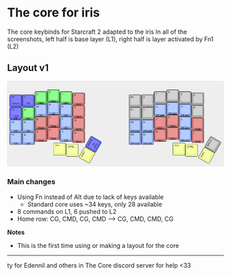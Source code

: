 # The core for iris
The core keybinds for Starcraft 2 adapted to the iris
In all of the screenshots, left half is base layer (L1), right half is layer activated by Fn1 (L2)

## Layout v1
![Keyboard layout editor screenshot](https://raw.githubusercontent.com/CallunaLessThan3/iris-core/main/iris-core-v1.png)
### Main changes
- Using Fn instead of Alt due to lack of keys available
  - Standard core uses ~34 keys, only 28 available
- 8 commands on L1, 6 pushed to L2
- Home row: CG, CMD, CG, CMD --> CG, CMD, CMD, CG

**Notes**
- This is the first time using or making a layout for the core


---
ty for Edennil and others in The Core discord server for help <33
